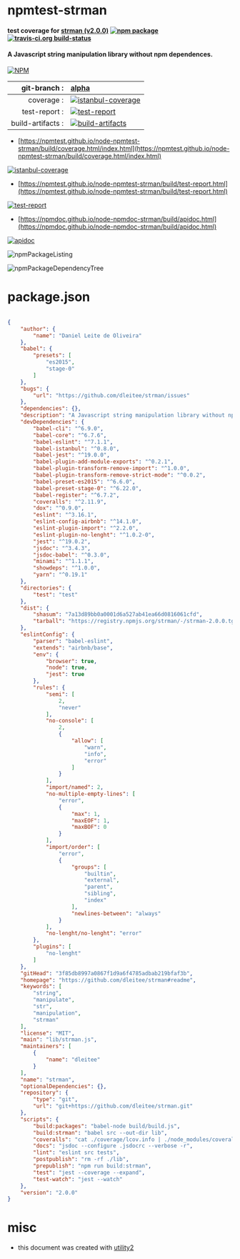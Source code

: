 # npmtest-strman

#### test coverage for  [strman (v2.0.0)](https://github.com/dleitee/strman#readme)  [![npm package](https://img.shields.io/npm/v/npmtest-strman.svg?style=flat-square)](https://www.npmjs.org/package/npmtest-strman) [![travis-ci.org build-status](https://api.travis-ci.org/npmtest/node-npmtest-strman.svg)](https://travis-ci.org/npmtest/node-npmtest-strman)

#### A Javascript string manipulation library without npm dependences.

[![NPM](https://nodei.co/npm/strman.png?downloads=true&downloadRank=true&stars=true)](https://www.npmjs.com/package/strman)

| git-branch : | [alpha](https://github.com/npmtest/node-npmtest-strman/tree/alpha)|
|--:|:--|
| coverage : | [![istanbul-coverage](https://npmtest.github.io/node-npmtest-strman/build/coverage.badge.svg)](https://npmtest.github.io/node-npmtest-strman/build/coverage.html/index.html)|
| test-report : | [![test-report](https://npmtest.github.io/node-npmtest-strman/build/test-report.badge.svg)](https://npmtest.github.io/node-npmtest-strman/build/test-report.html)|
| build-artifacts : | [![build-artifacts](https://npmtest.github.io/node-npmtest-strman/glyphicons_144_folder_open.png)](https://github.com/npmtest/node-npmtest-strman/tree/gh-pages/build)|

- [https://npmtest.github.io/node-npmtest-strman/build/coverage.html/index.html](https://npmtest.github.io/node-npmtest-strman/build/coverage.html/index.html)

[![istanbul-coverage](https://npmtest.github.io/node-npmtest-strman/build/screenCapture.buildCi.browser.%252Ftmp%252Fbuild%252Fcoverage.lib.html.png)](https://npmtest.github.io/node-npmtest-strman/build/coverage.html/index.html)

- [https://npmtest.github.io/node-npmtest-strman/build/test-report.html](https://npmtest.github.io/node-npmtest-strman/build/test-report.html)

[![test-report](https://npmtest.github.io/node-npmtest-strman/build/screenCapture.buildCi.browser.%252Ftmp%252Fbuild%252Ftest-report.html.png)](https://npmtest.github.io/node-npmtest-strman/build/test-report.html)

- [https://npmdoc.github.io/node-npmdoc-strman/build/apidoc.html](https://npmdoc.github.io/node-npmdoc-strman/build/apidoc.html)

[![apidoc](https://npmdoc.github.io/node-npmdoc-strman/build/screenCapture.buildCi.browser.%252Ftmp%252Fbuild%252Fapidoc.html.png)](https://npmdoc.github.io/node-npmdoc-strman/build/apidoc.html)

![npmPackageListing](https://npmtest.github.io/node-npmtest-strman/build/screenCapture.npmPackageListing.svg)

![npmPackageDependencyTree](https://npmtest.github.io/node-npmtest-strman/build/screenCapture.npmPackageDependencyTree.svg)



# package.json

```json

{
    "author": {
        "name": "Daniel Leite de Oliveira"
    },
    "babel": {
        "presets": [
            "es2015",
            "stage-0"
        ]
    },
    "bugs": {
        "url": "https://github.com/dleitee/strman/issues"
    },
    "dependencies": {},
    "description": "A Javascript string manipulation library without npm dependences.",
    "devDependencies": {
        "babel-cli": "^6.9.0",
        "babel-core": "^6.7.6",
        "babel-eslint": "^7.1.1",
        "babel-istanbul": "^0.8.0",
        "babel-jest": "^19.0.0",
        "babel-plugin-add-module-exports": "^0.2.1",
        "babel-plugin-transform-remove-import": "^1.0.0",
        "babel-plugin-transform-remove-strict-mode": "^0.0.2",
        "babel-preset-es2015": "^6.6.0",
        "babel-preset-stage-0": "^6.22.0",
        "babel-register": "^6.7.2",
        "coveralls": "^2.11.9",
        "dox": "^0.9.0",
        "eslint": "^3.16.1",
        "eslint-config-airbnb": "^14.1.0",
        "eslint-plugin-import": "^2.2.0",
        "eslint-plugin-no-lenght": "^1.0.2-0",
        "jest": "^19.0.2",
        "jsdoc": "^3.4.3",
        "jsdoc-babel": "^0.3.0",
        "minami": "^1.1.1",
        "showdeps": "^1.0.0",
        "yarn": "^0.19.1"
    },
    "directories": {
        "test": "test"
    },
    "dist": {
        "shasum": "7a13d89bb0a0001d6a527ab41ea66d0816061cfd",
        "tarball": "https://registry.npmjs.org/strman/-/strman-2.0.0.tgz"
    },
    "eslintConfig": {
        "parser": "babel-eslint",
        "extends": "airbnb/base",
        "env": {
            "browser": true,
            "node": true,
            "jest": true
        },
        "rules": {
            "semi": [
                2,
                "never"
            ],
            "no-console": [
                2,
                {
                    "allow": [
                        "warn",
                        "info",
                        "error"
                    ]
                }
            ],
            "import/named": 2,
            "no-multiple-empty-lines": [
                "error",
                {
                    "max": 1,
                    "maxEOF": 1,
                    "maxBOF": 0
                }
            ],
            "import/order": [
                "error",
                {
                    "groups": [
                        "builtin",
                        "external",
                        "parent",
                        "sibling",
                        "index"
                    ],
                    "newlines-between": "always"
                }
            ],
            "no-lenght/no-lenght": "error"
        },
        "plugins": [
            "no-lenght"
        ]
    },
    "gitHead": "3f85db8997a0867f1d9a6f4785adbab219bfaf3b",
    "homepage": "https://github.com/dleitee/strman#readme",
    "keywords": [
        "string",
        "manipulate",
        "str",
        "manipulation",
        "strman"
    ],
    "license": "MIT",
    "main": "lib/strman.js",
    "maintainers": [
        {
            "name": "dleitee"
        }
    ],
    "name": "strman",
    "optionalDependencies": {},
    "repository": {
        "type": "git",
        "url": "git+https://github.com/dleitee/strman.git"
    },
    "scripts": {
        "build:packages": "babel-node build/build.js",
        "build:strman": "babel src --out-dir lib",
        "coveralls": "cat ./coverage/lcov.info | ./node_modules/coveralls/bin/coveralls.js && rm -rf ./coverage",
        "docs": "jsdoc --configure .jsdocrc --verbose -r",
        "lint": "eslint src tests",
        "postpublish": "rm -rf ./lib",
        "prepublish": "npm run build:strman",
        "test": "jest --coverage --expand",
        "test-watch": "jest --watch"
    },
    "version": "2.0.0"
}
```



# misc
- this document was created with [utility2](https://github.com/kaizhu256/node-utility2)
